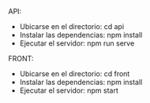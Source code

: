 API:
* Ubicarse en el directorio: cd api
* Instalar las dependencias: npm install
* Ejecutar el servidor: npm run serve

FRONT:
* Ubicarse en el directorio: cd front
* Instalar las dependencias: npm install
* Ejecutar el servidor: npm start